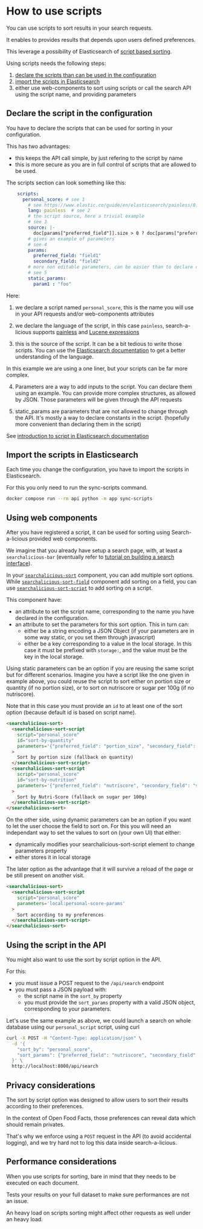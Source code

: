 # How to use scripts

You can use scripts to sort results in your search requests.

It enables to provides results that depends upon users defined preferences.

This leverage a possibility of Elasticsearch of [script based sorting](https://www.elastic.co/guide/en/elasticsearch/reference/current/sort-search-results.html#script-based-sorting).

Using scripts needs the following steps:

1. [declare the scripts than can be used in the configuration](#declare-the-script-in-the-configuration)
2. [import the scripts in Elasticsearch](#import-the-script-in-elasticsearch)
3. either use web-components to sort using scripts or call the search API using the script name, and providing parameters


## Declare the script in the configuration

You have to declare the scripts that can be used for sorting in your configuration.

This has two advantages:
* this keeps the API call simple, by just refering to the script by name
* this is more secure as you are in full control of scripts that are allowed to be used.

The scripts section can look something like this:
```yaml
    scripts:
      personal_score: # see 1
        # see https://www.elastic.co/guide/en/elasticsearch/painless/8.14/index.html
        lang: painless  # see 2
        # the script source, here a trivial example
        # see 3
        source: |-
          doc[params["preferred_field"]].size > 0 ? doc[params["preferred_field"]].value : (doc[params["secondary_field"]].size > 0 ? doc[params["secondary_field"]].value : 0)
        # gives an example of parameters
        # see 4
        params:
          preferred_field: "field1"
          secondary_field: "field2"
        # more non editable parameters, can be easier than to declare constants in the script
        # see 5
        static_params:
          param1 : "foo"
```

Here:
1. we declare a script named `personal_score`, this is the name you will use in your API requests and/or web-components attributes

2. we declare the language of the script, in this case `painless`, search-a-licious supports [painless](https://www.elastic.co/guide/en/elasticsearch/reference/current/modules-scripting-painless.html) and [Lucene expressions](https://www.elastic.co/guide/en/elasticsearch/reference/current/modules-scripting-expression.html)

3. this is the source of the script. It can be a bit tedious to write those scripts. You can use the [Elasticsearch documentation](https://www.elastic.co/guide/en/elasticsearch/reference/current/modules-scripting-painless.html) to get a better understanding of the language.

  In this example we are using a one liner, but your scripts can be far more complex.

4. Parameters are a way to add inputs to the script.
   You can declare them using an example. You can provide more complex structures, as allowed by JSON.
   Those parameters will be given through the API requests

5. static_params are parameters that are not allowed to change through the API.
   It's mostly a way to declare constants in the script.
   (hopefully more convenient than declaring them in the script)

See [introduction to script in Elasticsearch documentation](https://www.elastic.co/guide/en/elasticsearch/reference/current/modules-scripting-using.html)

## Import the scripts in Elasticsearch

Each time you change the configuration, you have to import the scripts in Elasticsearch.

For this you only need to run the sync-scripts command.

```bash
docker compose run --rm api python -m app sync-scripts
```

## Using web components

After you have registered a script, it can be used for sorting using Search-a-licious provided web components.

We imagine that you already have setup a search page, with, at least a `searchalicious-bar` (eventually refer to [tutorial on building a search interface](./tutorial.md#building-a-search-interface)).

In your [`searchalicious-sort`](./ref-web-components/#searchalicious-sort) component, you can add multiple sort options.
While [`searchalicious-sort-field`](./ref-web-components/#searchalicious-sort-field) component add sorting on a field,
you can use [`searchalicious-sort-script`](./ref-web-components/#searchalicious-sort-script) to add sorting on a script.

This component have:
- an attribute to set the script name, corresponding to the name you have declared in the configuration.
- an attribute to set the parameters for this sort option.
  This in turn can:
  - either be a string encoding a JSON Object (if your parameters are in some way static, or you set them through javascript)
  - either be a key corresponding to a value in the local storage.
    In this case it must be prefixed with `storage:`, and the value must be the key in the local storage.

Using static parameters can be an option if you are reusing the same script but for different scenarios.
Imagine you have a script like the one given in example above,
you could reuse the script to sort either on portion size or quantity (if no portion size),
or to sort on nutriscore or sugar per 100g (if no nutriscore).

Note that in this case you must provide an `id` to at least one of the sort option
(because default id is based on script name).

```html
<searchalicious-sort>
  <searchalicious-sort-script
    script="personal_score"
    id="sort-by-quantity"
    parameters='{"preferred_field": "portion_size", "secondary_field": "quantity"}'
  >
    Sort by portion size (fallback on quantity)
  </searchalicious-sort-script>
  <searchalicious-sort-script
    script="personal_score"
    id="sort-by-nutrition"
    parameters='{"preferred_field": "nutriscore", "secondary_field": "sugar_per_100g"}'
  >
    Sort by Nutri-Score (fallback on sugar per 100g)
  </searchalicious-sort-script>
</searchalicious-sort>
```

On the other side, using dynamic parameters can be an option if you want to let the user choose the field to sort on.
For this you will need an independant way to set the values to sort on (your own UI) that either:
- dynamically modifies your searchalicious-sort-script element to change parameters property
- either stores it in local storage

The later option as the advantage that it will survive a reload of the page or be still present on another visit.
```html
<searchalicious-sort>
  <searchalicious-sort-script
    script="personal_score"
    parameters='local:personal-score-params'
  >
    Sort according to my preferences
  </searchalicious-sort-script>
</searchalicious-sort>
```

## Using the script in the API

You might also want to use the sort by script option in the API.

For this:
* you must issue a POST request to the `/api/search` endpoint
* you must pass a JSON payload with:
  * the script name in the `sort_by` property
  * you must provide the `sort_params`  property with a valid JSON object, corresponding to your parameters.

Let's use the same example as above, we could launch a search on whole database using our `personal_script` script, using curl
```bash
curl -X POST -H "Content-Type: application/json" \
  -d '{
    "sort_by": "personal_score",
    "sort_params": {"preferred_field": "nutriscore", "secondary_field": "sugar_per_100g"}
  }' \
  http://localhost:8000/api/search
```

## Privacy considerations

The sort by script option was designed to allow users to sort their results according to their preferences.

In the context of Open Food Facts, those preferences can reveal data which should remain privates.

That's why we enforce using a `POST` request in the API (to avoid accidental logging),
and we try hard not to log this data inside search-a-licious.

## Performance considerations

When you use scripts for sorting, bare in mind that they needs to be executed on each document.

Tests your results on your full dataset to make sure performances are not an issue.

An heavy load on scripts sorting might affect other requests as well under an heavy load.

